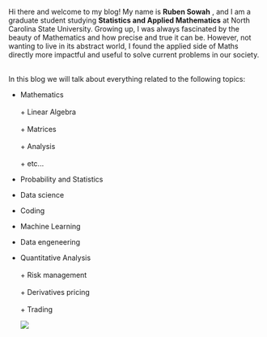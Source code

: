 Hi there and welcome to my blog! My name is **Ruben Sowah** , and I am a graduate student studying **Statistics and Applied Mathematics** at North Carolina State University. Growing up, I was always fascinated by the beauty of Mathematics and how precise and true it can be. However, not wanting to live in its abstract world, I found the applied side of Maths directly more impactful and useful to solve current problems in our society.

<br>
In this blog we will talk about everything related to the following topics:

* Mathematics <br>  
       + Linear Algebra <br>    
       + Matrices <br>  
       + Analysis <br>  
       + etc... <br>  
* Probability and Statistics <br>  
* Data science <br>  
* Coding <br>  
* Machine Learning <br>  
* Data engeneering <br>  
* Quantitative Analysis <br>  
        + Risk management <br>  
        + Derivatives pricing <br>  
        + Trading <br>  
  
  ![](C:\Users\17043\Pictures.png)
